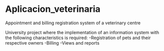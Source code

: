 # Aplicacion_veterinaria
 Appointment and billing registration system of a veterinary centre

University project where the implementation of an information system with the following characteristics is required: -Registration of pets and their respective owners -Billing -Views and reports
